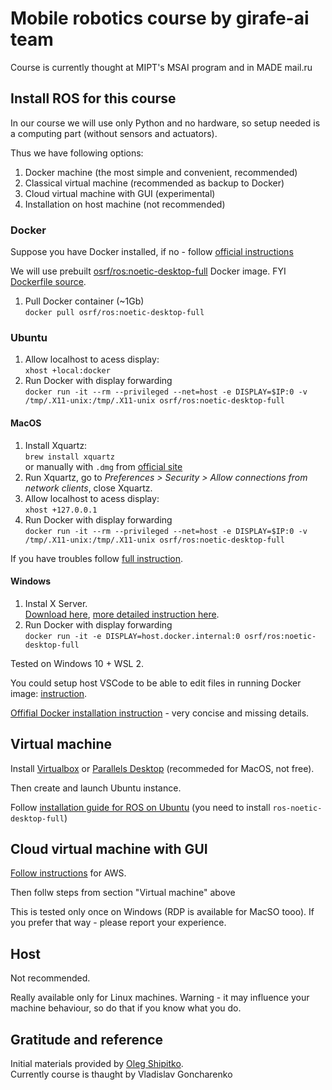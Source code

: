 # Mobile robotics course by girafe-ai team

Course is currently thought at MIPT's MSAI program and in MADE mail.ru

## Install ROS for this course

In our course we will use only Python and no hardware, so setup needed is a
computing part (without sensors and actuators).

Thus we have following options:

1. Docker machine (the most simple and convenient, recommended)
1. Classical virtual machine (recommended as backup to Docker)
1. Cloud virtual machine with GUI (experimental)
1. Installation on host machine (not recommended)

### Docker

Suppose you have Docker installed, if no - follow
[official instructions](https://docs.docker.com/get-docker/)

We will use prebuilt
[osrf/ros:noetic-desktop-full](https://hub.docker.com/layers/ros/osrf/ros/noetic-desktop-full/images/sha256-9cb69b409a9a93c8bfa4faacf9b27bf705ce182021cb26c2a9667bb5c5513a67?context=explore)
Docker image. FYI
[Dockerfile source](<(https://github.com/osrf/docker_images/blob/master/ros/noetic/ubuntu/focal/desktop-full/Dockerfile)>).

1. Pull Docker container (~1Gb)<br> `docker pull osrf/ros:noetic-desktop-full`

### Ubuntu

1. Allow localhost to acess display:<br> `xhost +local:docker`
1. Run Docker with display forwarding<br>
   `docker run -it --rm --privileged --net=host -e DISPLAY=$IP:0 -v /tmp/.X11-unix:/tmp/.X11-unix osrf/ros:noetic-desktop-full`

#### MacOS

1. Install Xquartz:<br> `brew install xquartz`<br> or manually with `.dmg` from
   [official site](https://www.xquartz.org/)
1. Run Xquartz, go to _Preferences > Security > Allow connections from network
   clients_, close Xquartz.
1. Allow localhost to acess display:<br> `xhost +127.0.0.1`
1. Run Docker with display forwarding<br>
   `docker run -it --rm --privileged --net=host -e DISPLAY=$IP:0 -v /tmp/.X11-unix:/tmp/.X11-unix osrf/ros:noetic-desktop-full`

If you have troubles follow
[full instruction](https://desertbot.io/blog/ros-turtlesim-beginners-guide-mac).

#### Windows

1. Instal X Server.<br>
   [Download here](https://sourceforge.net/projects/vcxsrv/),
   [more detailed instruction here](https://dev.to/darksmile92/run-gui-app-in-linux-docker-container-on-windows-host-4kde).
1. Run Docker with display forwarding<br>
   `docker run -it -e DISPLAY=host.docker.internal:0 osrf/ros:noetic-desktop-full`

Tested on Windows 10 + WSL 2.

You could setup host VSCode to be able to edit files in running Docker image:
[instruction](https://www.cloudsavvyit.com/12837/how-to-edit-code-in-docker-containers-with-visual-studio-code/).

[Offifial Docker installation instruction](http://wiki.ros.org/docker/Tutorials/Docker) -
very concise and missing details.

## Virtual machine

Install [Virtualbox](https://www.virtualbox.org/wiki/Downloads) or
[Parallels Desktop](https://www.parallels.com/products/desktop/) (recommeded for
MacOS, not free).

Then create and launch Ubuntu instance.

Follow
[installation guide for ROS on Ubuntu](http://wiki.ros.org/noetic/Installation/Ubuntu)
(you need to install `ros-noetic-desktop-full`)

## Cloud virtual machine with GUI

[Follow instructions](https://dev.to/easyawslearn/how-to-setup-gui-on-amazon-ec2-ubuntu-server-4mgn)
for AWS.

Then follw steps from section "Virtual machine" above

This is tested only once on Windows (RDP is available for MacSO tooo). If you
prefer that way - please report your experience.

## Host

Not recommended.

Really available only for Linux machines. Warning - it may influence your
machine behaviour, so do that if you know what you do.

## Gratitude and reference

Initial materials provided by [Oleg Shipitko](https://www.oleg-shipitko.com/).\
Currently course is thaught by Vladislav Goncharenko
